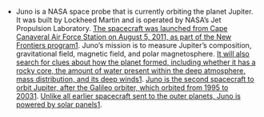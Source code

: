 - Juno is a NASA space probe that is currently orbiting the planet Jupiter. It was built by Lockheed Martin and is operated by NASA’s Jet Propulsion Laboratory. [The spacecraft was launched from Cape Canaveral Air Force Station on August 5, 2011, as part of the New Frontiers program](https://en.wikipedia.org/wiki/Juno_%28spacecraft%29)[1](https://en.wikipedia.org/wiki/Juno_%28spacecraft%29). Juno’s mission is to measure Jupiter’s composition, gravitational field, magnetic field, and polar magnetosphere. [It will also search for clues about how the planet formed, including whether it has a rocky core, the amount of water present within the deep atmosphere, mass distribution, and its deep winds](https://en.wikipedia.org/wiki/Juno_%28spacecraft%29)[1](https://en.wikipedia.org/wiki/Juno_%28spacecraft%29). [Juno is the second spacecraft to orbit Jupiter, after the Galileo orbiter, which orbited from 1995 to 2003](https://en.wikipedia.org/wiki/Juno_%28spacecraft%29)[1](https://en.wikipedia.org/wiki/Juno_%28spacecraft%29). [Unlike all earlier spacecraft sent to the outer planets, Juno is powered by solar panels](https://en.wikipedia.org/wiki/Juno_%28spacecraft%29)[1](https://en.wikipedia.org/wiki/Juno_%28spacecraft%29).